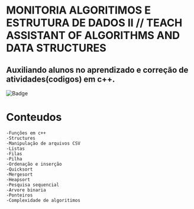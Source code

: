 # MONITORIA ALGORITIMOS E ESTRUTURA DE DADOS II // TEACH ASSISTANT OF ALGORITHMS AND DATA STRUCTURES

## Auxiliando alunos no aprendizado e correção de atividades(codigos) em c++.

![Badge](https://img.shields.io/badge/C%2B%2B-DATA%20STRUCTURES-green)

Conteudos
=========
<!--ts-->
    -Funções em c++
    -Structures
    -Manipulação de arquivos CSV
    -Listas
    -Filas
    -Pilha
    -Ordenação e inserção
    -Quicksort
    -Mergesort
    -Heapsort
    -Pesquisa sequencial
    -Arvore binaria
    -Ponteiros
    -Complexidade de algoritimos
<!--te-->
    